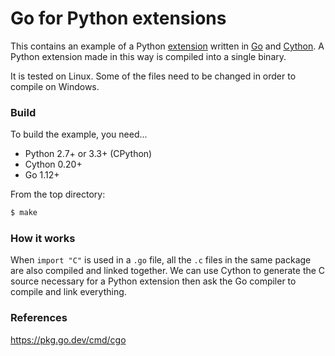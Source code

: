 # Go for Python extensions

This contains an example of a Python [extension](https://docs.python.org/3/extending/extending.html) written in [Go](https://github.com/golang/go) and [Cython](https://github.com/cython/cython). A Python extension made in this way is compiled into a single binary.

It is tested on Linux. Some of the files need to be changed in order to compile on Windows.

### Build

To build the example, you need...

+ Python 2.7+ or 3.3+ (CPython)
+ Cython 0.20+
+ Go 1.12+


From the top directory:

```sh
$ make
```

### How it works

When `import "C"` is used in a `.go` file, all the `.c` files in the same package are also compiled and linked together. We can use Cython to generate the C source necessary for a Python extension then ask the Go compiler to compile and link everything.

### References

<https://pkg.go.dev/cmd/cgo>
